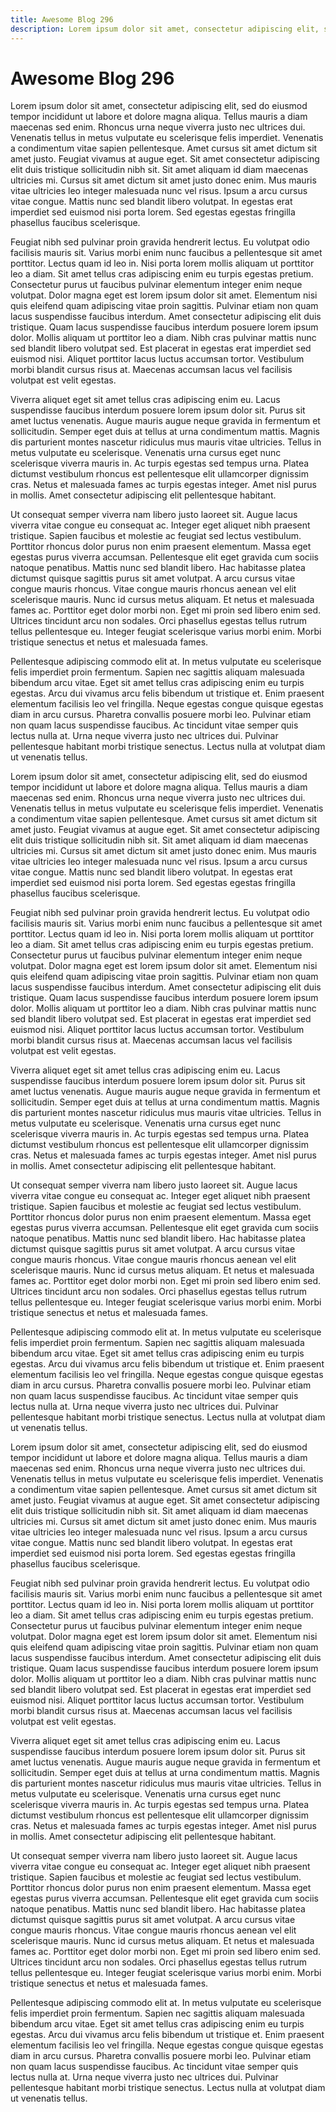 ```yaml
---
title: Awesome Blog 296
description: Lorem ipsum dolor sit amet, consectetur adipiscing elit, sed do eiusmod tempor incididunt ut labore et dolore magna aliqua. Tellus mauris a diam maecenas sed enim. Rhoncus urna neque viverra justo nec ultrices dui. Venenatis tellus in metus vulputate eu scelerisque felis imperdiet. Venenatis a condimentum vitae sapien pellentesque. Amet cursus sit amet dictum sit amet justo. Feugiat vivamus at augue eget. Sit amet consectetur adipiscing elit duis tristique sollicitudin nibh sit. Sit amet aliquam id diam maecenas ultricies mi. Cursus sit amet dictum sit amet justo donec enim. Mus mauris vitae ultricies leo integer malesuada nunc vel risus. Ipsum a arcu cursus vitae congue. Mattis nunc sed blandit libero volutpat. In egestas erat imperdiet sed euismod nisi porta lorem. Sed egestas egestas fringilla phasellus faucibus scelerisque.
---
```

# Awesome Blog 296

Lorem ipsum dolor sit amet, consectetur adipiscing elit, sed do eiusmod tempor incididunt ut labore et dolore magna aliqua. Tellus mauris a diam maecenas sed enim. Rhoncus urna neque viverra justo nec ultrices dui. Venenatis tellus in metus vulputate eu scelerisque felis imperdiet. Venenatis a condimentum vitae sapien pellentesque. Amet cursus sit amet dictum sit amet justo. Feugiat vivamus at augue eget. Sit amet consectetur adipiscing elit duis tristique sollicitudin nibh sit. Sit amet aliquam id diam maecenas ultricies mi. Cursus sit amet dictum sit amet justo donec enim. Mus mauris vitae ultricies leo integer malesuada nunc vel risus. Ipsum a arcu cursus vitae congue. Mattis nunc sed blandit libero volutpat. In egestas erat imperdiet sed euismod nisi porta lorem. Sed egestas egestas fringilla phasellus faucibus scelerisque.

Feugiat nibh sed pulvinar proin gravida hendrerit lectus. Eu volutpat odio facilisis mauris sit. Varius morbi enim nunc faucibus a pellentesque sit amet porttitor. Lectus quam id leo in. Nisi porta lorem mollis aliquam ut porttitor leo a diam. Sit amet tellus cras adipiscing enim eu turpis egestas pretium. Consectetur purus ut faucibus pulvinar elementum integer enim neque volutpat. Dolor magna eget est lorem ipsum dolor sit amet. Elementum nisi quis eleifend quam adipiscing vitae proin sagittis. Pulvinar etiam non quam lacus suspendisse faucibus interdum. Amet consectetur adipiscing elit duis tristique. Quam lacus suspendisse faucibus interdum posuere lorem ipsum dolor. Mollis aliquam ut porttitor leo a diam. Nibh cras pulvinar mattis nunc sed blandit libero volutpat sed. Est placerat in egestas erat imperdiet sed euismod nisi. Aliquet porttitor lacus luctus accumsan tortor. Vestibulum morbi blandit cursus risus at. Maecenas accumsan lacus vel facilisis volutpat est velit egestas.

Viverra aliquet eget sit amet tellus cras adipiscing enim eu. Lacus suspendisse faucibus interdum posuere lorem ipsum dolor sit. Purus sit amet luctus venenatis. Augue mauris augue neque gravida in fermentum et sollicitudin. Semper eget duis at tellus at urna condimentum mattis. Magnis dis parturient montes nascetur ridiculus mus mauris vitae ultricies. Tellus in metus vulputate eu scelerisque. Venenatis urna cursus eget nunc scelerisque viverra mauris in. Ac turpis egestas sed tempus urna. Platea dictumst vestibulum rhoncus est pellentesque elit ullamcorper dignissim cras. Netus et malesuada fames ac turpis egestas integer. Amet nisl purus in mollis. Amet consectetur adipiscing elit pellentesque habitant.

Ut consequat semper viverra nam libero justo laoreet sit. Augue lacus viverra vitae congue eu consequat ac. Integer eget aliquet nibh praesent tristique. Sapien faucibus et molestie ac feugiat sed lectus vestibulum. Porttitor rhoncus dolor purus non enim praesent elementum. Massa eget egestas purus viverra accumsan. Pellentesque elit eget gravida cum sociis natoque penatibus. Mattis nunc sed blandit libero. Hac habitasse platea dictumst quisque sagittis purus sit amet volutpat. A arcu cursus vitae congue mauris rhoncus. Vitae congue mauris rhoncus aenean vel elit scelerisque mauris. Nunc id cursus metus aliquam. Et netus et malesuada fames ac. Porttitor eget dolor morbi non. Eget mi proin sed libero enim sed. Ultrices tincidunt arcu non sodales. Orci phasellus egestas tellus rutrum tellus pellentesque eu. Integer feugiat scelerisque varius morbi enim. Morbi tristique senectus et netus et malesuada fames.

Pellentesque adipiscing commodo elit at. In metus vulputate eu scelerisque felis imperdiet proin fermentum. Sapien nec sagittis aliquam malesuada bibendum arcu vitae. Eget sit amet tellus cras adipiscing enim eu turpis egestas. Arcu dui vivamus arcu felis bibendum ut tristique et. Enim praesent elementum facilisis leo vel fringilla. Neque egestas congue quisque egestas diam in arcu cursus. Pharetra convallis posuere morbi leo. Pulvinar etiam non quam lacus suspendisse faucibus. Ac tincidunt vitae semper quis lectus nulla at. Urna neque viverra justo nec ultrices dui. Pulvinar pellentesque habitant morbi tristique senectus. Lectus nulla at volutpat diam ut venenatis tellus.

Lorem ipsum dolor sit amet, consectetur adipiscing elit, sed do eiusmod tempor incididunt ut labore et dolore magna aliqua. Tellus mauris a diam maecenas sed enim. Rhoncus urna neque viverra justo nec ultrices dui. Venenatis tellus in metus vulputate eu scelerisque felis imperdiet. Venenatis a condimentum vitae sapien pellentesque. Amet cursus sit amet dictum sit amet justo. Feugiat vivamus at augue eget. Sit amet consectetur adipiscing elit duis tristique sollicitudin nibh sit. Sit amet aliquam id diam maecenas ultricies mi. Cursus sit amet dictum sit amet justo donec enim. Mus mauris vitae ultricies leo integer malesuada nunc vel risus. Ipsum a arcu cursus vitae congue. Mattis nunc sed blandit libero volutpat. In egestas erat imperdiet sed euismod nisi porta lorem. Sed egestas egestas fringilla phasellus faucibus scelerisque.

Feugiat nibh sed pulvinar proin gravida hendrerit lectus. Eu volutpat odio facilisis mauris sit. Varius morbi enim nunc faucibus a pellentesque sit amet porttitor. Lectus quam id leo in. Nisi porta lorem mollis aliquam ut porttitor leo a diam. Sit amet tellus cras adipiscing enim eu turpis egestas pretium. Consectetur purus ut faucibus pulvinar elementum integer enim neque volutpat. Dolor magna eget est lorem ipsum dolor sit amet. Elementum nisi quis eleifend quam adipiscing vitae proin sagittis. Pulvinar etiam non quam lacus suspendisse faucibus interdum. Amet consectetur adipiscing elit duis tristique. Quam lacus suspendisse faucibus interdum posuere lorem ipsum dolor. Mollis aliquam ut porttitor leo a diam. Nibh cras pulvinar mattis nunc sed blandit libero volutpat sed. Est placerat in egestas erat imperdiet sed euismod nisi. Aliquet porttitor lacus luctus accumsan tortor. Vestibulum morbi blandit cursus risus at. Maecenas accumsan lacus vel facilisis volutpat est velit egestas.

Viverra aliquet eget sit amet tellus cras adipiscing enim eu. Lacus suspendisse faucibus interdum posuere lorem ipsum dolor sit. Purus sit amet luctus venenatis. Augue mauris augue neque gravida in fermentum et sollicitudin. Semper eget duis at tellus at urna condimentum mattis. Magnis dis parturient montes nascetur ridiculus mus mauris vitae ultricies. Tellus in metus vulputate eu scelerisque. Venenatis urna cursus eget nunc scelerisque viverra mauris in. Ac turpis egestas sed tempus urna. Platea dictumst vestibulum rhoncus est pellentesque elit ullamcorper dignissim cras. Netus et malesuada fames ac turpis egestas integer. Amet nisl purus in mollis. Amet consectetur adipiscing elit pellentesque habitant.

Ut consequat semper viverra nam libero justo laoreet sit. Augue lacus viverra vitae congue eu consequat ac. Integer eget aliquet nibh praesent tristique. Sapien faucibus et molestie ac feugiat sed lectus vestibulum. Porttitor rhoncus dolor purus non enim praesent elementum. Massa eget egestas purus viverra accumsan. Pellentesque elit eget gravida cum sociis natoque penatibus. Mattis nunc sed blandit libero. Hac habitasse platea dictumst quisque sagittis purus sit amet volutpat. A arcu cursus vitae congue mauris rhoncus. Vitae congue mauris rhoncus aenean vel elit scelerisque mauris. Nunc id cursus metus aliquam. Et netus et malesuada fames ac. Porttitor eget dolor morbi non. Eget mi proin sed libero enim sed. Ultrices tincidunt arcu non sodales. Orci phasellus egestas tellus rutrum tellus pellentesque eu. Integer feugiat scelerisque varius morbi enim. Morbi tristique senectus et netus et malesuada fames.

Pellentesque adipiscing commodo elit at. In metus vulputate eu scelerisque felis imperdiet proin fermentum. Sapien nec sagittis aliquam malesuada bibendum arcu vitae. Eget sit amet tellus cras adipiscing enim eu turpis egestas. Arcu dui vivamus arcu felis bibendum ut tristique et. Enim praesent elementum facilisis leo vel fringilla. Neque egestas congue quisque egestas diam in arcu cursus. Pharetra convallis posuere morbi leo. Pulvinar etiam non quam lacus suspendisse faucibus. Ac tincidunt vitae semper quis lectus nulla at. Urna neque viverra justo nec ultrices dui. Pulvinar pellentesque habitant morbi tristique senectus. Lectus nulla at volutpat diam ut venenatis tellus.

Lorem ipsum dolor sit amet, consectetur adipiscing elit, sed do eiusmod tempor incididunt ut labore et dolore magna aliqua. Tellus mauris a diam maecenas sed enim. Rhoncus urna neque viverra justo nec ultrices dui. Venenatis tellus in metus vulputate eu scelerisque felis imperdiet. Venenatis a condimentum vitae sapien pellentesque. Amet cursus sit amet dictum sit amet justo. Feugiat vivamus at augue eget. Sit amet consectetur adipiscing elit duis tristique sollicitudin nibh sit. Sit amet aliquam id diam maecenas ultricies mi. Cursus sit amet dictum sit amet justo donec enim. Mus mauris vitae ultricies leo integer malesuada nunc vel risus. Ipsum a arcu cursus vitae congue. Mattis nunc sed blandit libero volutpat. In egestas erat imperdiet sed euismod nisi porta lorem. Sed egestas egestas fringilla phasellus faucibus scelerisque.

Feugiat nibh sed pulvinar proin gravida hendrerit lectus. Eu volutpat odio facilisis mauris sit. Varius morbi enim nunc faucibus a pellentesque sit amet porttitor. Lectus quam id leo in. Nisi porta lorem mollis aliquam ut porttitor leo a diam. Sit amet tellus cras adipiscing enim eu turpis egestas pretium. Consectetur purus ut faucibus pulvinar elementum integer enim neque volutpat. Dolor magna eget est lorem ipsum dolor sit amet. Elementum nisi quis eleifend quam adipiscing vitae proin sagittis. Pulvinar etiam non quam lacus suspendisse faucibus interdum. Amet consectetur adipiscing elit duis tristique. Quam lacus suspendisse faucibus interdum posuere lorem ipsum dolor. Mollis aliquam ut porttitor leo a diam. Nibh cras pulvinar mattis nunc sed blandit libero volutpat sed. Est placerat in egestas erat imperdiet sed euismod nisi. Aliquet porttitor lacus luctus accumsan tortor. Vestibulum morbi blandit cursus risus at. Maecenas accumsan lacus vel facilisis volutpat est velit egestas.

Viverra aliquet eget sit amet tellus cras adipiscing enim eu. Lacus suspendisse faucibus interdum posuere lorem ipsum dolor sit. Purus sit amet luctus venenatis. Augue mauris augue neque gravida in fermentum et sollicitudin. Semper eget duis at tellus at urna condimentum mattis. Magnis dis parturient montes nascetur ridiculus mus mauris vitae ultricies. Tellus in metus vulputate eu scelerisque. Venenatis urna cursus eget nunc scelerisque viverra mauris in. Ac turpis egestas sed tempus urna. Platea dictumst vestibulum rhoncus est pellentesque elit ullamcorper dignissim cras. Netus et malesuada fames ac turpis egestas integer. Amet nisl purus in mollis. Amet consectetur adipiscing elit pellentesque habitant.

Ut consequat semper viverra nam libero justo laoreet sit. Augue lacus viverra vitae congue eu consequat ac. Integer eget aliquet nibh praesent tristique. Sapien faucibus et molestie ac feugiat sed lectus vestibulum. Porttitor rhoncus dolor purus non enim praesent elementum. Massa eget egestas purus viverra accumsan. Pellentesque elit eget gravida cum sociis natoque penatibus. Mattis nunc sed blandit libero. Hac habitasse platea dictumst quisque sagittis purus sit amet volutpat. A arcu cursus vitae congue mauris rhoncus. Vitae congue mauris rhoncus aenean vel elit scelerisque mauris. Nunc id cursus metus aliquam. Et netus et malesuada fames ac. Porttitor eget dolor morbi non. Eget mi proin sed libero enim sed. Ultrices tincidunt arcu non sodales. Orci phasellus egestas tellus rutrum tellus pellentesque eu. Integer feugiat scelerisque varius morbi enim. Morbi tristique senectus et netus et malesuada fames.

Pellentesque adipiscing commodo elit at. In metus vulputate eu scelerisque felis imperdiet proin fermentum. Sapien nec sagittis aliquam malesuada bibendum arcu vitae. Eget sit amet tellus cras adipiscing enim eu turpis egestas. Arcu dui vivamus arcu felis bibendum ut tristique et. Enim praesent elementum facilisis leo vel fringilla. Neque egestas congue quisque egestas diam in arcu cursus. Pharetra convallis posuere morbi leo. Pulvinar etiam non quam lacus suspendisse faucibus. Ac tincidunt vitae semper quis lectus nulla at. Urna neque viverra justo nec ultrices dui. Pulvinar pellentesque habitant morbi tristique senectus. Lectus nulla at volutpat diam ut venenatis tellus.
